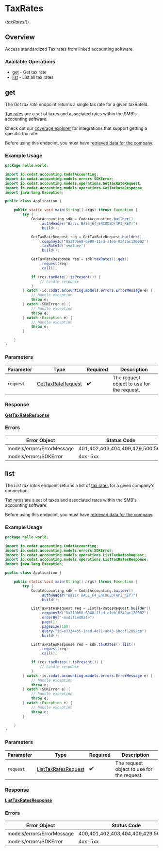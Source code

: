 # TaxRates
(*taxRates()*)

## Overview

Access standardized Tax rates from linked accounting software.

### Available Operations

* [get](#get) - Get tax rate
* [list](#list) - List all tax rates

## get

The *Get tax rate* endpoint returns a single tax rate for a given taxRateId.

[Tax rates](https://docs.codat.io/accounting-api#/schemas/TaxRate) are a set of taxes and associated rates within the SMB's accounting software.

Check out our [coverage explorer](https://knowledge.codat.io/supported-features/accounting?view=tab-by-data-type&dataType=taxRates) for integrations that support getting a specific tax rate.

Before using this endpoint, you must have [retrieved data for the company](https://docs.codat.io/codat-api#/operations/refresh-company-data).


### Example Usage

```java
package hello.world;

import io.codat.accounting.CodatAccounting;
import io.codat.accounting.models.errors.SDKError;
import io.codat.accounting.models.operations.GetTaxRateRequest;
import io.codat.accounting.models.operations.GetTaxRateResponse;
import java.lang.Exception;

public class Application {

    public static void main(String[] args) throws Exception {
        try {
            CodatAccounting sdk = CodatAccounting.builder()
                .authHeader("Basic BASE_64_ENCODED(API_KEY)")
                .build();

            GetTaxRateRequest req = GetTaxRateRequest.builder()
                .companyId("8a210b68-6988-11ed-a1eb-0242ac120002")
                .taxRateId("<value>")
                .build();

            GetTaxRateResponse res = sdk.taxRates().get()
                .request(req)
                .call();

            if (res.taxRate().isPresent()) {
                // handle response
            }
        } catch (io.codat.accounting.models.errors.ErrorMessage e) {
            // handle exception
            throw e;
        } catch (SDKError e) {
            // handle exception
            throw e;
        } catch (Exception e) {
            // handle exception
            throw e;
        }

    }
}
```

### Parameters

| Parameter                                                         | Type                                                              | Required                                                          | Description                                                       |
| ----------------------------------------------------------------- | ----------------------------------------------------------------- | ----------------------------------------------------------------- | ----------------------------------------------------------------- |
| `request`                                                         | [GetTaxRateRequest](../../models/operations/GetTaxRateRequest.md) | :heavy_check_mark:                                                | The request object to use for the request.                        |

### Response

**[GetTaxRateResponse](../../models/operations/GetTaxRateResponse.md)**

### Errors

| Error Object                    | Status Code                     | Content Type                    |
| ------------------------------- | ------------------------------- | ------------------------------- |
| models/errors/ErrorMessage      | 401,402,403,404,409,429,500,503 | application/json                |
| models/errors/SDKError          | 4xx-5xx                         | \*\/*                           |


## list

The *List tax rates* endpoint returns a list of [tax rates](https://docs.codat.io/accounting-api#/schemas/TaxRate) for a given company's connection.

[Tax rates](https://docs.codat.io/accounting-api#/schemas/TaxRate) are a set of taxes and associated rates within the SMB's accounting software.

Before using this endpoint, you must have [retrieved data for the company](https://docs.codat.io/codat-api#/operations/refresh-company-data).
    

### Example Usage

```java
package hello.world;

import io.codat.accounting.CodatAccounting;
import io.codat.accounting.models.errors.SDKError;
import io.codat.accounting.models.operations.ListTaxRatesRequest;
import io.codat.accounting.models.operations.ListTaxRatesResponse;
import java.lang.Exception;

public class Application {

    public static void main(String[] args) throws Exception {
        try {
            CodatAccounting sdk = CodatAccounting.builder()
                .authHeader("Basic BASE_64_ENCODED(API_KEY)")
                .build();

            ListTaxRatesRequest req = ListTaxRatesRequest.builder()
                .companyId("8a210b68-6988-11ed-a1eb-0242ac120002")
                .orderBy("-modifiedDate")
                .page(1)
                .pageSize(100)
                .query("id=e3334455-1aed-4e71-ab43-6bccf12092ee")
                .build();

            ListTaxRatesResponse res = sdk.taxRates().list()
                .request(req)
                .call();

            if (res.taxRates().isPresent()) {
                // handle response
            }
        } catch (io.codat.accounting.models.errors.ErrorMessage e) {
            // handle exception
            throw e;
        } catch (SDKError e) {
            // handle exception
            throw e;
        } catch (Exception e) {
            // handle exception
            throw e;
        }

    }
}
```

### Parameters

| Parameter                                                             | Type                                                                  | Required                                                              | Description                                                           |
| --------------------------------------------------------------------- | --------------------------------------------------------------------- | --------------------------------------------------------------------- | --------------------------------------------------------------------- |
| `request`                                                             | [ListTaxRatesRequest](../../models/operations/ListTaxRatesRequest.md) | :heavy_check_mark:                                                    | The request object to use for the request.                            |

### Response

**[ListTaxRatesResponse](../../models/operations/ListTaxRatesResponse.md)**

### Errors

| Error Object                        | Status Code                         | Content Type                        |
| ----------------------------------- | ----------------------------------- | ----------------------------------- |
| models/errors/ErrorMessage          | 400,401,402,403,404,409,429,500,503 | application/json                    |
| models/errors/SDKError              | 4xx-5xx                             | \*\/*                               |
